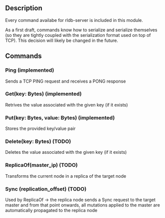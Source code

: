 ## Description

Every command availabe for rldb-server is included in this module.

As a first draft, commands know how to serialize and serialize themselves (so they are tightly coupled with the serialization format used on top of TCP). This decision will likely be changed in the future.

## Commands

### Ping (implemented)
Sends a TCP PING request and receives a PONG response

### Get(key: Bytes) (implemented)
Retrives the value associated with the given key (if it exists)

### Put(key: Bytes, value: Bytes) (implemented)
Stores the provided key/value pair

### Delete(key: Bytes) (TODO)
Deletes the value associated with the given key (if it exists)

### ReplicaOf(master_ip) (TODO)
Transforms the current node in a replica of the target node

### Sync (replication_offset) (TODO)
Used by ReplicaOf -> the replica node sends a Sync request to the target master
and from that point onwards, all mutations applied to the master are automatically propagated to the
replica node
